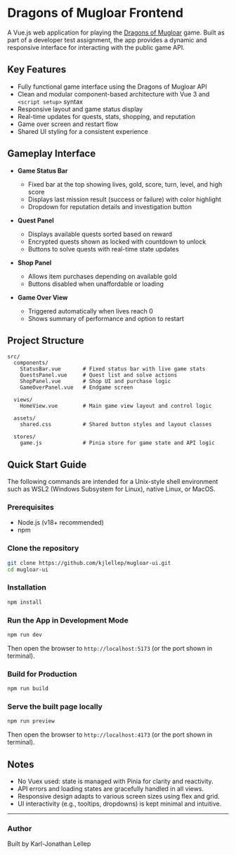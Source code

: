 # Dragons of Mugloar Frontend

A Vue.js web application for playing the [Dragons of Mugloar](https://dragonsofmugloar.com) game. Built as part of a developer test assignment, the app provides a dynamic and responsive interface for interacting with the public game API.

## Key Features

- Fully functional game interface using the Dragons of Mugloar API
- Clean and modular component-based architecture with Vue 3 and `<script setup>` syntax
- Responsive layout and game status display
- Real-time updates for quests, stats, shopping, and reputation
- Game over screen and restart flow
- Shared UI styling for a consistent experience

## Gameplay Interface

- **Game Status Bar**

  - Fixed bar at the top showing lives, gold, score, turn, level, and high score
  - Displays last mission result (success or failure) with color highlight
  - Dropdown for reputation details and investigation button

- **Quest Panel**

  - Displays available quests sorted based on reward
  - Encrypted quests shown as locked with countdown to unlock
  - Buttons to solve quests with real-time state updates

- **Shop Panel**

  - Allows item purchases depending on available gold
  - Buttons disabled when unaffordable or loading

- **Game Over View**

  - Triggered automatically when lives reach 0
  - Shows summary of performance and option to restart

## Project Structure

```
src/
  components/
    StatusBar.vue       # Fixed status bar with live game stats
    QuestsPanel.vue     # Quest list and solve actions
    ShopPanel.vue       # Shop UI and purchase logic
    GameOverPanel.vue   # Endgame screen

  views/
    HomeView.vue        # Main game view layout and control logic

  assets/
    shared.css          # Shared button styles and layout classes

  stores/
    game.js             # Pinia store for game state and API logic
```

## Quick Start Guide

The following commands are intended for a Unix-style shell environment such as WSL2 (Windows Subsystem for Linux), native Linux, or MacOS.

### Prerequisites

- Node.js (v18+ recommended)
- npm

### Clone the repository

```bash
git clone https://github.com/kjlellep/mugloar-ui.git
cd mugloar-ui
```

### Installation

```bash
npm install
```

### Run the App in Development Mode

```bash
npm run dev
```

Then open the browser to `http://localhost:5173` (or the port shown in terminal).

### Build for Production

```bash
npm run build
```

### Serve the built page locally

```bash
npm run preview
```

Then open the browser to `http://localhost:4173` (or the port shown in terminal).

## Notes

- No Vuex used: state is managed with Pinia for clarity and reactivity.
- API errors and loading states are gracefully handled in all views.
- Responsive design adapts to various screen sizes using flex and grid.
- UI interactivity (e.g., tooltips, dropdowns) is kept minimal and intuitive.

---

### Author

Built by Karl-Jonathan Lellep
